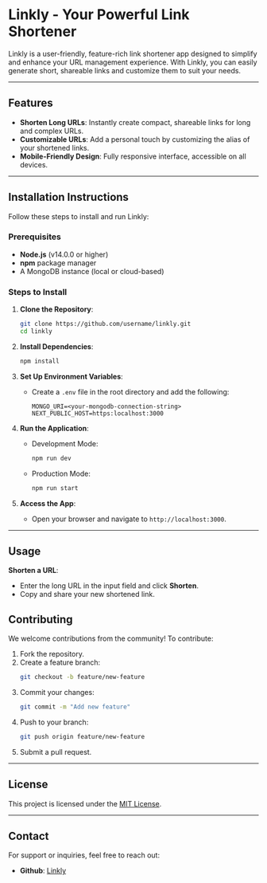 # Linkly - Your Powerful Link Shortener

Linkly is a user-friendly, feature-rich link shortener app designed to simplify and enhance your URL management experience. With Linkly, you can easily generate short, shareable links and customize them to suit your needs.

---

## Features

- **Shorten Long URLs**: Instantly create compact, shareable links for long and complex URLs.
- **Customizable URLs**: Add a personal touch by customizing the alias of your shortened links.
- **Mobile-Friendly Design**: Fully responsive interface, accessible on all devices.

---

## Installation Instructions

Follow these steps to install and run Linkly:

### Prerequisites
- **Node.js** (v14.0.0 or higher)
- **npm** package manager
- A MongoDB instance (local or cloud-based)

### Steps to Install

1. **Clone the Repository**:
   ```bash
   git clone https://github.com/username/linkly.git
   cd linkly
   ```

2. **Install Dependencies**:
   ```bash
   npm install
   ```

3. **Set Up Environment Variables**:
   - Create a `.env` file in the root directory and add the following:
     ```
     MONGO_URI=<your-mongodb-connection-string>
     NEXT_PUBLIC_HOST=https:localhost:3000
     ```

4. **Run the Application**:
   - Development Mode:
     ```bash
     npm run dev
     ```
   - Production Mode:
     ```bash
     npm run start
     ```

5. **Access the App**:
   - Open your browser and navigate to `http://localhost:3000`.

---

## Usage

**Shorten a URL**:
   - Enter the long URL in the input field and click **Shorten**.
   - Copy and share your new shortened link.

## Contributing

We welcome contributions from the community! To contribute:

1. Fork the repository.
2. Create a feature branch:
   ```bash
   git checkout -b feature/new-feature
   ```
3. Commit your changes:
   ```bash
   git commit -m "Add new feature"
   ```
4. Push to your branch:
   ```bash
   git push origin feature/new-feature
   ```
5. Submit a pull request.

---

## License

This project is licensed under the [MIT License](LICENSE).

---

## Contact

For support or inquiries, feel free to reach out:

- **Github**: [Linkly](https://github.com/ShadowProtocol1/Linkly) 
